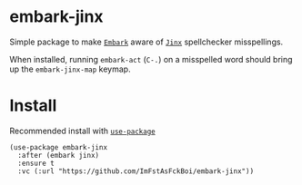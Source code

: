 # embark-jinx

Simple package to make [`Embark`](https://github.com/oantolin/embark) aware of [`Jinx`](https://github.com/minad/jinx) spellchecker misspellings.


When installed, running `embark-act` (`C-.`) on a misspelled word should bring up the `embark-jinx-map` keymap.

# Install

Recommended install  with [`use-package`](https://github.com/jwiegley/use-package)

```elisp
(use-package embark-jinx
  :after (embark jinx)
  :ensure t
  :vc (:url "https://github.com/ImFstAsFckBoi/embark-jinx"))
```
